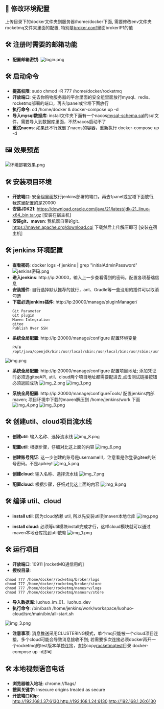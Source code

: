 ## 📝 修改环境配置

上传目录下的docker文件夹到服务器/home/docker下面, 需要修改env文件夹rocketmq文件夹里面的配置, 特别是[broker.conf](docker/rocketmq/broker/conf/broker.conf)里面brokerIP1的值

## 🛠️ 注册时需要的邮箱功能
- **配置邮箱密钥**: ![login.png](image/login.png)

## 🛠️ 启动命令
- **提高权限**: sudo chmod -R 777 /home/docker/rocketmq
- **开放端口**: 先去你购物服务器的平台里面的安全组里面放行mysql、redis、rocketmq部署的端口，再去1panel或宝塔下面放行
- **执行命令**: cd /home/docker & docker-compose up -d
- **导入mysql数据库**: install文件夹下面有一个nacos[mysql-schema.sql](mysql-schema.sql)的sql文件，需要导入到数据库里面，不然nacos启动不了
- **重试nacos**: 如果还不行就删了nacos的容器，重新执行 docker-compose up -d

## 🖼️ 效果预览
![环境部署效果.png](image/%E7%8E%AF%E5%A2%83%E9%83%A8%E7%BD%B2%E6%95%88%E6%9E%9C.png)

## 🛠️ 安装项目环境

- **开放端口**: 安全组里面放行jenkins部署的端口，再去1panel或宝塔下面放行, 我这里配置的是20000
- **安装JDK21**: https://download.oracle.com/java/21/latest/jdk-21_linux-x64_bin.tar.gz [安装在宿主机]
- **安装git、maven**: 我机器自带的git、https://maven.apache.org/download.cgi 下载然后上传解压即可 [安装在宿主机]


## 🛠️ jenkins 环境配置
- **查看密码**: docker logs -f jenkins | grep "initialAdminPassword"
![jenkins密码.png](image/jenkins%E5%AF%86%E7%A0%81.png)
- **进入jenkins**: http://ip:20000，输入上一步查看得到的密码，配置各项基础信息
- **安装插件**: 自行选择默认推荐的就行，ant、Gradle等一些没用的插件可以取消勾选
- **下载必选jenkins插件**: http://ip:20000/manage/pluginManager/
   ```
   Git Parameter
   Git plugin
   Maven Integration
   gitee
   Publish Over SSH
   ```
- **系统全局配置**: http://ip:20000/manage/configure 配置环境变量
   ```
   PATH
   /opt/java/openjdk/bin:/usr/local/sbin:/usr/local/bin:/usr/sbin:/usr/bin:/sbin:/bin:/var/jenkins_home/maven/bin:/root/bin
   ```
![img.png](image/img.png)
- **系统全局配置**: http://ip:20000/manage/configure 配置项目地址; 添加凭证时必须选giteeAPI, util、cloud两个项目地址都需要配进去,点击测试链接按钮必须返回成功
![img_2.png](image/img_2.png)
![img_1.png](image/img_1.png)

- **系统全局配置**: http://ip:20000/manage/configureTools/ 配置jenkins内部maven; 项目环境中下载的maven解压到 /home/jenkins/work 下面
![img_4.png](image/img_4.png)
![img_3.png](image/img_3.png)


## 🛠️ 创建util、cloud项目流水线

- **创建util**: 输入名称、选择流水线
![img_8.png](image/img_8.png)
- **配置util**: 根据步骤，仔细对比这上面的内容
![img_6.png](image/img_6.png)
- **创建账号凭证**: 这一步创建的账号是username!!!，注意看是你登录gitee的账号密码。不是apikey!
![img_5.png](image/img_5.png)

- **创建cloud**: 输入名称、选择流水线
![img_7.png](image/img_7.png)
- **配置cloud**: 根据步骤，仔细对比这上面的内容
![img_9.png](image/img_9.png)

## 🛠️ 编译 util、cloud

- **install util**: 因为cloud依赖 util, 所以先安装util到maven本地仓库
![img.png](image/img_11.png)

- **install cloud**: 必须等util模块install完成才行，这样cloud模块就可以通过maven本地仓库找到util依赖
![img_1.png](image/img_10.png)

## 🛠️ 运行项目
- **开放端口**: 10911 [rocketMQ通信用的]
- **授权目录**: 
```
chmod 777 /home/docker/rocketmq/broker/logs
chmod 777 /home/docker/rocketmq/broker/store
chmod 777 /home/docker/rocketmq/namesrv/logs
chmod 777 /home/docker/rocketmq/namesrv/store
```
- **导入数据库**: luohuo_im_01、luohuo_dev
- **执行命令**: /bin/bash /home/jenkins/work/workspace/luohuo-cloud/src/main/bin/all-start.sh

![img_3.png](image/img_12.png)


- **注意事项**: 消息推送采用CLUSTERING模式，单个mq只能被一个cloud项目连接，多个cloud可能会导致消息接收不到; 若需要多次连接必须docker再开一个rocketmq的test版本单独连接，直接copy[rocketmqtest](rocketmqtest)目录 docker-compose up -d即可


## 🛠️ 本地视频语音电话
- **浏览器输入地址**: chrome://flags/
- **搜索关键字**: Insecure origins treated as secure
- **开放端口和ip**: http://192.168.1.37:6130,http://192.168.1.24:6130,http://192.168.1.26:6130
```